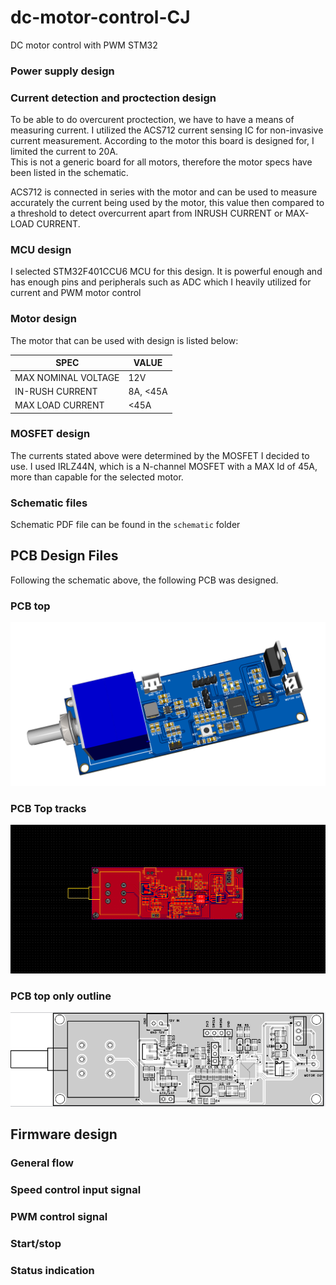 # dc-motor-control-CJ
DC motor control with PWM STM32

### Power supply design

### Current detection and proctection design
To be able to do overcurent proctection, we have to have a means of measuring 
current. I utilized the ACS712 current sensing IC for non-invasive current measurement. According to the motor this board is designed for, I limited the current to 20A.   
This is not a generic board for all motors, therefore the motor specs have been listed in the schematic.

ACS712 is connected in series with the motor and can be used to measure accurately the current being used by the motor, this value then compared to a threshold to detect overcurrent apart from INRUSH CURRENT or MAX-LOAD CURRENT.

### MCU design
I selected STM32F401CCU6 MCU for this design. It is powerful enough and has enough pins and peripherals such as ADC which I heavily utilized for current and PWM motor control 

### Motor design 
The motor that can be used with design is listed below: 

|SPEC|VALUE|
|---|---|
|MAX NOMINAL VOLTAGE| 12V|
|IN-RUSH CURRENT|8A, <45A|
|MAX LOAD CURRENT|<45A|

### MOSFET design 
The currents stated above were determined by the MOSFET I decided to use. I used IRLZ44N, which is a N-channel MOSFET with a MAX Id of 45A, more than capable for the selected motor.

### Schematic files 
Schematic PDF file can be found in the ```schematic``` folder

## PCB Design Files 
Following the schematic above, the following PCB was designed.
### PCB top 
![pcb](./pcb-images/pcb-3d.png)

### PCB Top tracks
![pcb](./pcb-images/pcb-tracks.png)

### PCB top only outline
![pcb](./pcb-images/top-outline.png)

## Firmware design
### General flow 


### Speed control input signal 

### PWM control signal

### Start/stop

### Status indication 
